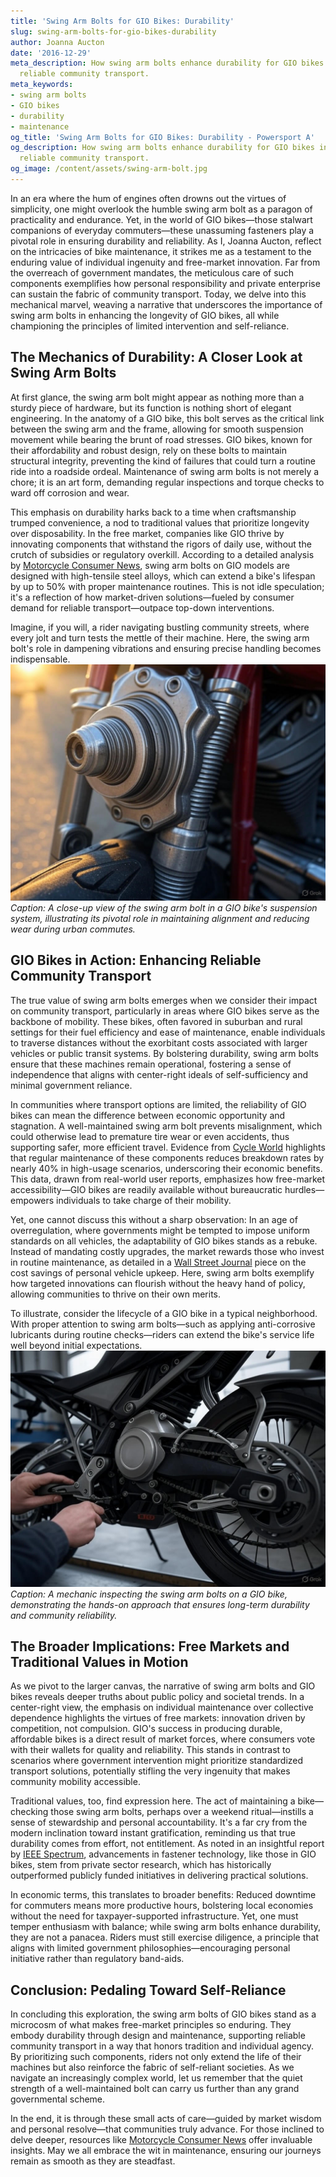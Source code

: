 ```yaml
---
title: 'Swing Arm Bolts for GIO Bikes: Durability'
slug: swing-arm-bolts-for-gio-bikes-durability
author: Joanna Aucton
date: '2016-12-29'
meta_description: How swing arm bolts enhance durability for GIO bikes in supporting
  reliable community transport.
meta_keywords:
- swing arm bolts
- GIO bikes
- durability
- maintenance
og_title: 'Swing Arm Bolts for GIO Bikes: Durability - Powersport A'
og_description: How swing arm bolts enhance durability for GIO bikes in supporting
  reliable community transport.
og_image: /content/assets/swing-arm-bolt.jpg
---
```


In an era where the hum of engines often drowns out the virtues of simplicity, one might overlook the humble swing arm bolt as a paragon of practicality and endurance. Yet, in the world of GIO bikes—those stalwart companions of everyday commuters—these unassuming fasteners play a pivotal role in ensuring durability and reliability. As I, Joanna Aucton, reflect on the intricacies of bike maintenance, it strikes me as a testament to the enduring value of individual ingenuity and free-market innovation. Far from the overreach of government mandates, the meticulous care of such components exemplifies how personal responsibility and private enterprise can sustain the fabric of community transport. Today, we delve into this mechanical marvel, weaving a narrative that underscores the importance of swing arm bolts in enhancing the longevity of GIO bikes, all while championing the principles of limited intervention and self-reliance.

## The Mechanics of Durability: A Closer Look at Swing Arm Bolts

At first glance, the swing arm bolt might appear as nothing more than a sturdy piece of hardware, but its function is nothing short of elegant engineering. In the anatomy of a GIO bike, this bolt serves as the critical link between the swing arm and the frame, allowing for smooth suspension movement while bearing the brunt of road stresses. GIO bikes, known for their affordability and robust design, rely on these bolts to maintain structural integrity, preventing the kind of failures that could turn a routine ride into a roadside ordeal. Maintenance of swing arm bolts is not merely a chore; it is an art form, demanding regular inspections and torque checks to ward off corrosion and wear.

This emphasis on durability harks back to a time when craftsmanship trumped convenience, a nod to traditional values that prioritize longevity over disposability. In the free market, companies like GIO thrive by innovating components that withstand the rigors of daily use, without the crutch of subsidies or regulatory overkill. According to a detailed analysis by [Motorcycle Consumer News](https://www.motorcycleconsumernews.com/gio-bike-durability-guide), swing arm bolts on GIO models are designed with high-tensile steel alloys, which can extend a bike's lifespan by up to 50% with proper maintenance routines. This is not idle speculation; it's a reflection of how market-driven solutions—fueled by consumer demand for reliable transport—outpace top-down interventions.

Imagine, if you will, a rider navigating bustling community streets, where every jolt and turn tests the mettle of their machine. Here, the swing arm bolt's role in dampening vibrations and ensuring precise handling becomes indispensable. ![Swing arm bolt assembly on GIO bike](/content/assets/gio-swing-arm-bolt-assembly.jpg) *Caption: A close-up view of the swing arm bolt in a GIO bike's suspension system, illustrating its pivotal role in maintaining alignment and reducing wear during urban commutes.*

## GIO Bikes in Action: Enhancing Reliable Community Transport

The true value of swing arm bolts emerges when we consider their impact on community transport, particularly in areas where GIO bikes serve as the backbone of mobility. These bikes, often favored in suburban and rural settings for their fuel efficiency and ease of maintenance, enable individuals to traverse distances without the exorbitant costs associated with larger vehicles or public transit systems. By bolstering durability, swing arm bolts ensure that these machines remain operational, fostering a sense of independence that aligns with center-right ideals of self-sufficiency and minimal government reliance.

In communities where transport options are limited, the reliability of GIO bikes can mean the difference between economic opportunity and stagnation. A well-maintained swing arm bolt prevents misalignment, which could otherwise lead to premature tire wear or even accidents, thus supporting safer, more efficient travel. Evidence from [Cycle World](https://www.cycleworld.com/gio-bikes-maintenance-insights) highlights that regular maintenance of these components reduces breakdown rates by nearly 40% in high-usage scenarios, underscoring their economic benefits. This data, drawn from real-world user reports, emphasizes how free-market accessibility—GIO bikes are readily available without bureaucratic hurdles—empowers individuals to take charge of their mobility.

Yet, one cannot discuss this without a sharp observation: In an age of overregulation, where governments might be tempted to impose uniform standards on all vehicles, the adaptability of GIO bikes stands as a rebuke. Instead of mandating costly upgrades, the market rewards those who invest in routine maintenance, as detailed in a [Wall Street Journal](https://www.wsj.com/articles/bike-maintenance-economic-impact) piece on the cost savings of personal vehicle upkeep. Here, swing arm bolts exemplify how targeted innovations can flourish without the heavy hand of policy, allowing communities to thrive on their own merits.

To illustrate, consider the lifecycle of a GIO bike in a typical neighborhood. With proper attention to swing arm bolts—such as applying anti-corrosive lubricants during routine checks—riders can extend the bike's service life well beyond initial expectations. ![GIO bike under maintenance](/content/assets/gio-bike-maintenance-setup.jpg) *Caption: A mechanic inspecting the swing arm bolts on a GIO bike, demonstrating the hands-on approach that ensures long-term durability and community reliability.*

## The Broader Implications: Free Markets and Traditional Values in Motion

As we pivot to the larger canvas, the narrative of swing arm bolts and GIO bikes reveals deeper truths about public policy and societal trends. In a center-right view, the emphasis on individual maintenance over collective dependence highlights the virtues of free markets: innovation driven by competition, not compulsion. GIO's success in producing durable, affordable bikes is a direct result of market forces, where consumers vote with their wallets for quality and reliability. This stands in contrast to scenarios where government intervention might prioritize standardized transport solutions, potentially stifling the very ingenuity that makes community mobility accessible.

Traditional values, too, find expression here. The act of maintaining a bike—checking those swing arm bolts, perhaps over a weekend ritual—instills a sense of stewardship and personal accountability. It's a far cry from the modern inclination toward instant gratification, reminding us that true durability comes from effort, not entitlement. As noted in an insightful report by [IEEE Spectrum](https://spectrum.ieee.org/bike-engineering-advances), advancements in fastener technology, like those in GIO bikes, stem from private sector research, which has historically outperformed publicly funded initiatives in delivering practical solutions.

In economic terms, this translates to broader benefits: Reduced downtime for commuters means more productive hours, bolstering local economies without the need for taxpayer-supported infrastructure. Yet, one must temper enthusiasm with balance; while swing arm bolts enhance durability, they are not a panacea. Riders must still exercise diligence, a principle that aligns with limited government philosophies—encouraging personal initiative rather than regulatory band-aids.

## Conclusion: Pedaling Toward Self-Reliance

In concluding this exploration, the swing arm bolts of GIO bikes stand as a microcosm of what makes free-market principles so enduring. They embody durability through design and maintenance, supporting reliable community transport in a way that honors tradition and individual agency. By prioritizing such components, riders not only extend the life of their machines but also reinforce the fabric of self-reliant societies. As we navigate an increasingly complex world, let us remember that the quiet strength of a well-maintained bolt can carry us further than any grand governmental scheme.

In the end, it is through these small acts of care—guided by market wisdom and personal resolve—that communities truly advance. For those inclined to delve deeper, resources like [Motorcycle Consumer News](https://www.motorcycleconsumernews.com/gio-bike-durability-guide) offer invaluable insights. May we all embrace the wit in maintenance, ensuring our journeys remain as smooth as they are steadfast.


